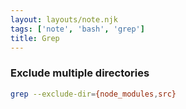 ```yaml
---
layout: layouts/note.njk
tags: ['note', 'bash', 'grep']
title: Grep
---
```


### Exclude multiple directories
```bash
grep --exclude-dir={node_modules,src}
```
